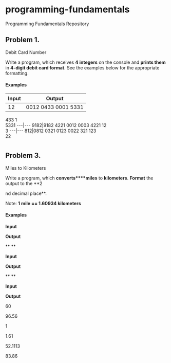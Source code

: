 # programming-fundamentals
Programming Fundamentals Repository

## Problem 1.                 
Debit Card Number

Write a program, which receives **4 integers** on the
console and **prints them** in **4-digit debit card format**. See the
examples below for the appropriate formatting.

#### Examples

 

**Input**|**Output**
---|---
12|0012 0433 0001 5331       
433
1          
5331
---|---
9182|9182 4221 0012 0003
4221
12            
3
---|---
812|0812 0321 0123 0022
321
123       
22

#


## Problem 3.               
Miles to Kilometers

Write a program, which **converts****miles** to **kilometers**. **Format** the output to the **2

nd
decimal place**.

Note: **1
mile == 1.60934 kilometers**

#### Examples

 

**Input**

 

**Output**

 

** **

 

**Input**

 

**Output**

 

** **

 

**Input**

 

**Output**

 

60

 

96.56

 

1

 

1.61

 

52.1113

 

83.86
